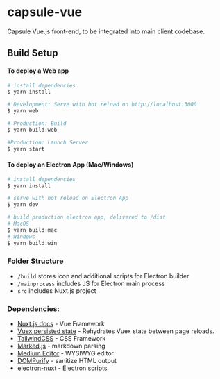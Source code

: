 # capsule-vue

Capsule Vue.js front-end, to be integrated into main client codebase.

## Build Setup

#### To deploy a Web app

```bash
# install dependencies
$ yarn install

# Development: Serve with hot reload on http://localhost:3000
$ yarn web

# Production: Build
$ yarn build:web

#Production: Launch Server
$ yarn start
```

#### To deploy an Electron App (Mac/Windows)

```bash
# install dependencies
$ yarn install

# serve with hot reload on Electron App
$ yarn dev

# build production electron app, delivered to /dist
# MacOS
$ yarn build:mac
# Windows
$ yarn build:win
```

### Folder Structure

- `/build` stores icon and additional scripts for Electron builder
- `/mainprocess` includes JS for Electron main process
- `src` includes Nuxt.js project

### Dependencies:

- [Nuxt.js docs](https://nuxtjs.org) - Vue Framework
- [Vuex persisted state](https://www.npmjs.com/package/vuex-persistedstate) - Rehydrates Vuex state between page reloads.
- [TailwindCSS](https://tailwindcss.com) - CSS Framework
- [Marked.js](https://marked.js.org/) - markdown parsing
- [Medium Editor](https://github.com/yabwe/medium-editor) - WYSIWYG editor
- [DOMPurify](https://github.com/cure53/DOMPurify) - sanitize HTML output
- [electron-nuxt](https://github.com/webspaceteam/electron-nuxt) - Electron scripts
